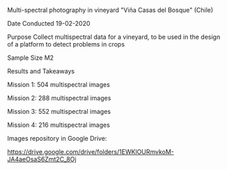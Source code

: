 Multi-spectral photography in vineyard "Viña Casas del Bosque" (Chile)

Date Conducted
19-02-2020

Purpose
Collect multispectral data for a vineyard, to be used in the design of a platform to detect problems in crops

Sample Size
M2

Results and Takeaways

Mission 1: 504 multispectral  images

Mission 2: 288 multispectral  images

Mission 3: 552 multispectral  images

Mission 4: 216 multispectral  images

Images repository in Google Drive:

https://drive.google.com/drive/folders/1EWKlOURmvkoM-JA4aeOsaS6Zmt2C_8Oj
